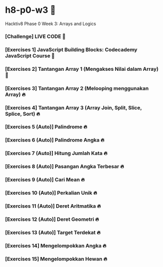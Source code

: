 # h8-p0-w3 🦊
Hacktiv8 Phase 0 Week 3: Arrays and Logics

### [Challenge] LIVE CODE 💯
### [Exercises 1] JavaScript Building Blocks: Codecademy JavaScript Course 💯
### [Exercises 2] Tantangan Array 1 (Mengakses Nilai dalam Array) 💯
### [Exercises 3] Tantangan Array 2 (Melooping menggunakan Array) 🔥
### [Exercises 4] Tantangan Array 3 (Array Join, Split, Slice, Splice, Sort) 🔥
### [Exercises 5 (Auto)] Palindrome 🔥
### [Exercises 6 (Auto)] Palindrome Angka 🔥
### [Exercises 7 (Auto)] Hitung Jumlah Kata 🔥
### [Exercises 8 (Auto)] Pasangan Angka Terbesar 🔥
### [Exercises 9 (Auto)] Cari Mean 🔥
### [Exercises 10 (Auto)] Perkalian Unik 🔥
### [Exercises 11 (Auto)] Deret Aritmatika 🔥
### [Exercises 12 (Auto)] Deret Geometri 🔥
### [Exercises 13 (Auto)] Target Terdekat 🔥
### [Exercises 14] Mengelompokkan Angka 🔥
### [Exercises 15] Mengelompokkan Hewan 🔥